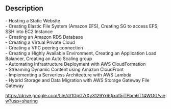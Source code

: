 <h2>Description</h2>
- Hosting a Static Website<br>
- Creating Elastic File System (Amazon EFS), Creating SG to access EFS, SSH into EC2 Instance<br>
- Creating an Amazon RDS Database<br>
- Creating a Virtual Private Cloud<br>
- Creating a VPC peering connection<br>
- Creating a Highly Available Environment, Creating an Application Load Balancer, Creating an Auto Scaling group<br>
- Automating Infrastructure Deployment with AWS CloudFormation<br>
- Streaming Dynamic Content using Amazon CloudFront<br>
- Implementing a Serverless Architecture with AWS Lambda<br>
- Hybrid Storage and Data Migration with AWS Storage Gateway File Gateway

https://drive.google.com/file/d/1GpG7rXy3129Yr60jxof5jTPbm6T14WOG/view?usp=sharing

